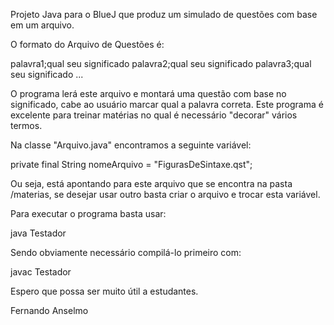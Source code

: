 Projeto Java para o BlueJ que produz um simulado de questões com base em um arquivo.

O formato do Arquivo de Questões é:

palavra1;qual seu significado
palavra2;qual seu significado
palavra3;qual seu significado
...

O programa lerá este arquivo e montará uma questão com base no significado, cabe ao usuário marcar qual a palavra correta. Este programa é excelente para treinar matérias no qual é necessário "decorar" vários termos.

Na classe "Arquivo.java" encontramos a seguinte variável: 

  private final String nomeArquivo = "FigurasDeSintaxe.qst";

Ou seja, está apontando para este arquivo que se encontra na pasta /materias, se desejar usar outro basta criar o arquivo e trocar esta variável.

Para executar o programa basta usar:

java Testador

Sendo obviamente necessário compilá-lo primeiro com:

javac Testador

Espero que possa ser muito útil a estudantes.

Fernando Anselmo
